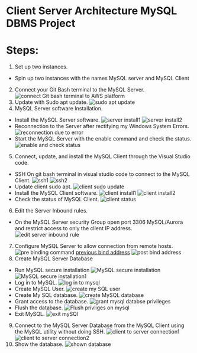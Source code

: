 # Client Server Architecture MySQL DBMS Project
# Steps:
1. Set up two instances.
-  Spin up two instances with the names MySQL server and MySQL Client
2. Connect your Git Bash terminal to the MySQL Server.
![connect Git bash terminal to AWS platform](https://github.com/koleshky1/fajana.kb.pbl/assets/44333161/78c8416c-fbc9-4105-b83c-8840ebb10f05)
3. Update with Sudo apt update.
![sudo apt update](https://github.com/koleshky1/fajana.kb.pbl/assets/44333161/5152dc31-4259-4a8c-b8d2-05cd60e2edaf)
4. MySQL Server software Installation.
-  Install the MySQL Server software.
![server install1](https://github.com/koleshky1/fajana.kb.pbl/assets/44333161/66b03911-0ac6-4188-82e6-bf5bd83b2c63)
![server install2](https://github.com/koleshky1/fajana.kb.pbl/assets/44333161/5f5aa661-1baa-484f-95c5-7ebbf477f6e3)
- Reconnection to the Server after rectifying my Windows System Errors.
![reconnection due to error](https://github.com/koleshky1/fajana.kb.pbl/assets/44333161/36376be4-651e-40ee-8174-619b15e97128)
- Start the MySQL Server with the enable command and check the status.
![enable and check status](https://github.com/koleshky1/fajana.kb.pbl/assets/44333161/787b3286-6e63-4dd3-8811-d2e9726be0b9)
5. Connect, update, and install the MySQL Client through the Visual Studio code.
-  SSH On git bash terminal in visual studio code to connect to the MySQL Client.
![ssh1](https://github.com/koleshky1/fajana.kb.pbl/assets/44333161/42f63659-1f09-409a-bc9a-18c5491ca812)
![ssh2](https://github.com/koleshky1/fajana.kb.pbl/assets/44333161/4a9938ba-9b8d-4ddd-bb4c-37c7821ae1a5)
-  Update client sudo apt.
![client sudo update](https://github.com/koleshky1/fajana.kb.pbl/assets/44333161/029888de-0868-4878-96a8-5cc9f29cfe9d)
-  Install the MySQL Client software.
![client install1](https://github.com/koleshky1/fajana.kb.pbl/assets/44333161/3e487e23-84a4-438b-a4cb-2edce0426758)
![client install2](https://github.com/koleshky1/fajana.kb.pbl/assets/44333161/1c89ff81-e3f0-4df8-a179-1478cd6d7f8f)
- Check the status of MySQL Client.
 ![client status](https://github.com/koleshky1/fajana.kb.pbl/assets/44333161/2841cf9f-33f8-4104-925c-d04f551c6591)
6. Edit the Server Inbound rules.
-  On the MySQL Server security Group open port 3306 MySQL/Aurora and restrict access to only the client IP address.
![edit server inbound rule](https://github.com/koleshky1/fajana.kb.pbl/assets/44333161/1f1096fc-9adf-4b55-911b-6988cddb2408)
7. Configure MySQL Server to allow connection from remote hosts.
![pre binding command](https://github.com/koleshky1/fajana.kb.pbl/assets/44333161/53cb98ae-ee61-4e61-8a6d-b10601c843eb)
[previous bind address](https://github.com/koleshky1/fajana.kb.pbl/assets/44333161/c497ca12-a23f-4a1c-8ac9-7d1fd038d6fd)
![post bind address](https://github.com/koleshky1/fajana.kb.pbl/assets/44333161/0a8ef35d-0561-4634-9809-1e918c5c9332)
8. Create MySQL Server Database
-  Run MySQL secure installation
![MySQL secure installation](https://github.com/koleshky1/fajana.kb.pbl/assets/44333161/7d874bf7-333f-42d1-b747-b2297777ce25)
![MySQL secure installation1](https://github.com/koleshky1/fajana.kb.pbl/assets/44333161/81105b2c-1ff2-46e6-ab5d-53113347576b)
-  Log in to MySQL.
![log in to mysql](https://github.com/koleshky1/fajana.kb.pbl/assets/44333161/2338ad44-dbee-4fc4-bf93-bf8ae0f472f9)
-  Create MySQL User.
![create my SQL user](https://github.com/koleshky1/fajana.kb.pbl/assets/44333161/29204d81-bf7f-4074-af4f-c4a0c7ebdb2e)
-  Create My SQL database.
![create MySQL database](https://github.com/koleshky1/fajana.kb.pbl/assets/44333161/45539a27-006a-46be-a417-91c636b31f12)
-  Grant access to the database.
![grant mysql databse privileges](https://github.com/koleshky1/fajana.kb.pbl/assets/44333161/37d576a2-2f59-48d4-9ca7-e0aea41abaff)
-  Flush the database.
![Flush privliges on mysql](https://github.com/koleshky1/fajana.kb.pbl/assets/44333161/1bf53c66-415a-46b2-a65a-2a3e3c489a2e)
-  Exit MySQL.
![exit mySQl](https://github.com/koleshky1/fajana.kb.pbl/assets/44333161/b7ec4aea-215c-4efd-bebf-4eb20d32d8dc)
9. Connect to the MySQL Server Database from the MySQL Client using the MySQL utility without doing SSH.
![client to server connection1](https://github.com/koleshky1/fajana.kb.pbl/assets/44333161/f7f6a27d-87be-47a0-ab84-aa57d665ffe7)
![client to server connection2](https://github.com/koleshky1/fajana.kb.pbl/assets/44333161/a29278b2-f0db-45c6-a432-350e80fe1746)
10. Show the database.
![shown database](https://github.com/koleshky1/fajana.kb.pbl/assets/44333161/7f4fd521-21ba-43ac-bda2-b8d45f6f948b)








